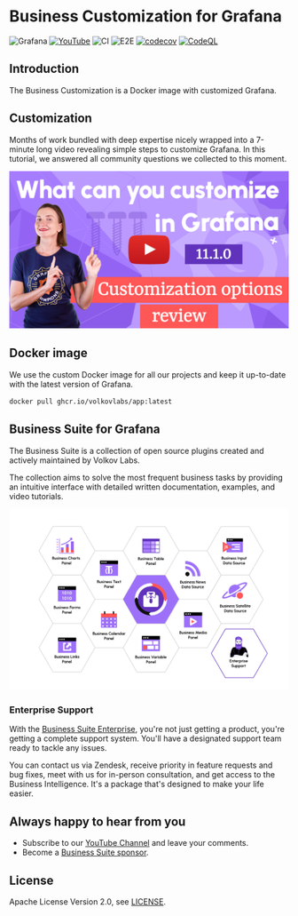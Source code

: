 # Business Customization for Grafana

![Grafana](https://img.shields.io/badge/Grafana-11.6-orange)
[![YouTube](https://img.shields.io/badge/YouTube-Channel-red)](https://youtube.com/@volkovlabs)
![CI](https://github.com/volkovlabs/business-app/workflows/CI/badge.svg)
![E2E](https://github.com/volkovlabs/business-app/workflows/E2E/badge.svg)
[![codecov](https://codecov.io/gh/VolkovLabs/business-app/branch/main/graph/badge.svg)](https://codecov.io/gh/VolkovLabs/business-app)
[![CodeQL](https://github.com/VolkovLabs/business-app/actions/workflows/codeql-analysis.yml/badge.svg)](https://github.com/VolkovLabs/business-app/actions/workflows/codeql-analysis.yml)

## Introduction

The Business Customization is a Docker image with customized Grafana.

## Customization

Months of work bundled with deep expertise nicely wrapped into a 7-minute long video revealing simple steps to customize Grafana. In this tutorial, we answered all community questions we collected to this moment.

[![Customization](https://raw.githubusercontent.com/volkovlabs/business-app/main/img/grafana-11.png)](https://youtu.be/8ArQ0vlWA88)

## Docker image

We use the custom Docker image for all our projects and keep it up-to-date with the latest version of Grafana.

```sh
docker pull ghcr.io/volkovlabs/app:latest
```

## Business Suite for Grafana

The Business Suite is a collection of open source plugins created and actively maintained by Volkov Labs.

The collection aims to solve the most frequent business tasks by providing an intuitive interface with detailed written documentation, examples, and video tutorials.

[![Business Suite for Grafana](https://raw.githubusercontent.com/VolkovLabs/.github/main/business.png)](https://volkovlabs.io/plugins/)

### Enterprise Support

With the [Business Suite Enterprise](https://volkovlabs.io/pricing/), you're not just getting a product, you're getting a complete support system. You'll have a designated support team ready to tackle any issues.

You can contact us via Zendesk, receive priority in feature requests and bug fixes, meet with us for in-person consultation, and get access to the Business Intelligence. It's a package that's designed to make your life easier.

## Always happy to hear from you

- Subscribe to our [YouTube Channel](https://youtube.com/@volkovlabs) and leave your comments.
- Become a [Business Suite sponsor](https://github.com/sponsors/VolkovLabs).

## License

Apache License Version 2.0, see [LICENSE](https://github.com/volkovlabs/business-app/blob/main/LICENSE).
